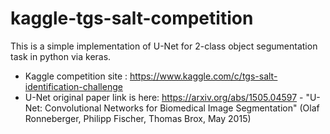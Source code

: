 # kaggle-tgs-salt-competition
This is a simple implementation of U-Net for 2-class object segumentation task in python via keras.

* Kaggle competition site : https://www.kaggle.com/c/tgs-salt-identification-challenge
* U-Net original paper link is here: https://arxiv.org/abs/1505.04597 - "U-Net: Convolutional Networks for Biomedical Image Segmentation" (Olaf Ronneberger, Philipp Fischer, Thomas Brox, May 2015)

